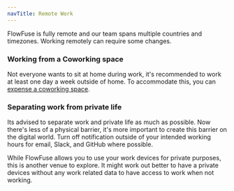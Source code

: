 ```yaml
---
navTitle: Remote Work
---
```


FlowFuse is fully remote and our team spans multiple countries and timezones.
Working remotely can require some changes.

### Working from a Coworking space

Not everyone wants to sit at home during work, it's recommended to work at least
one day a week outside of home. To accommodate this, you can
[expense a coworking space](../peopleops/expenses#coworking-space-allowance).

### Separating work from private life

Its advised to separate work and private life as much as possible. Now there's
less of a physical barrier, it's more important to create this barrier on the
digital world. Turn off notification outside of your intended working hours for
email, Slack, and GitHub where possible.

While FlowFuse allows you to use your work devices for private purposes, this
is another venue to explore. It might work out better to have a private devices
without any work related data to have access to work when not working.
